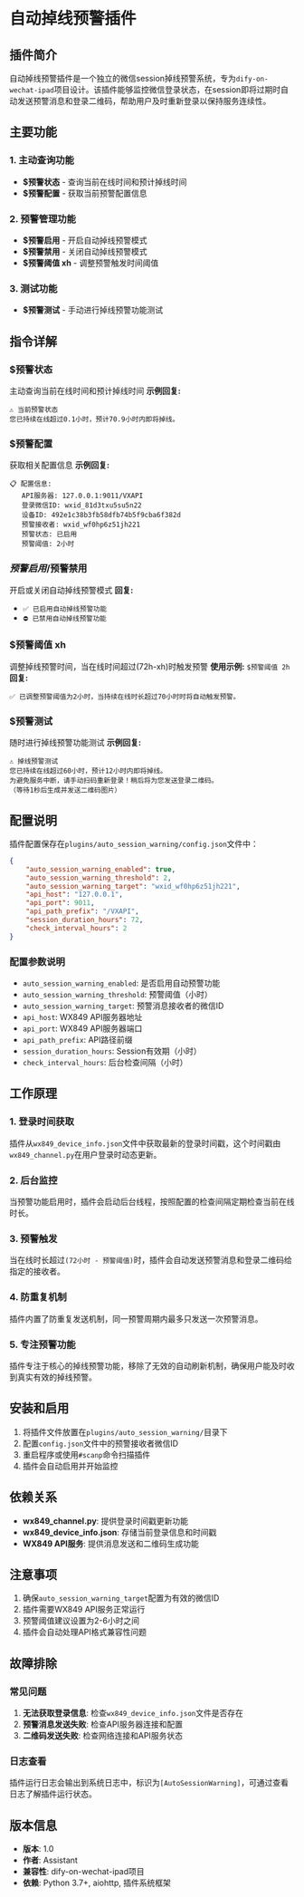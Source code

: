 # 自动掉线预警插件

## 插件简介

自动掉线预警插件是一个独立的微信session掉线预警系统，专为`dify-on-wechat-ipad`项目设计。该插件能够监控微信登录状态，在session即将过期时自动发送预警消息和登录二维码，帮助用户及时重新登录以保持服务连续性。

## 主要功能

### 1. 主动查询功能
- **$预警状态** - 查询当前在线时间和预计掉线时间
- **$预警配置** - 获取当前预警配置信息

### 2. 预警管理功能
- **$预警启用** - 开启自动掉线预警模式
- **$预警禁用** - 关闭自动掉线预警模式
- **$预警阈值 xh** - 调整预警触发时间阈值

### 3. 测试功能
- **$预警测试** - 手动进行掉线预警功能测试

## 指令详解

### $预警状态
主动查询当前在线时间和预计掉线时间
**示例回复:**
```
⚠️ 当前预警状态
您已持续在线超过0.1小时，预计70.9小时内即将掉线。
```

### $预警配置
获取相关配置信息
**示例回复:**
```
📋 配置信息:
   API服务器: 127.0.0.1:9011/VXAPI
   登录微信ID: wxid_81d3txu5su5n22
   设备ID: 492e1c38b3fb58dfb74b5f9cba6f382d
   预警接收者: wxid_wf0hp6z51jh221
   预警状态: 已启用
   预警阈值: 2小时
```

### $预警启用/$预警禁用
开启或关闭自动掉线预警模式
**回复:**
- `✅ 已启用自动掉线预警功能`
- `⛔️ 已禁用自动掉线预警功能`

### $预警阈值 xh
调整掉线预警时间，当在线时间超过(72h-xh)时触发预警
**使用示例:** `$预警阈值 2h`
**回复:**
```
✅ 已调整预警阈值为2小时，当持续在线时长超过70小时时将自动触发预警。
```

### $预警测试
随时进行掉线预警功能测试
**示例回复:**
```
⚠️ 掉线预警测试
您已持续在线超过60小时，预计12小时内即将掉线。
为避免服务中断，请手动扫码重新登录！稍后将为您发送登录二维码。
（等待1秒后生成并发送二维码图片）
```



## 配置说明

插件配置保存在`plugins/auto_session_warning/config.json`文件中：

```json
{
    "auto_session_warning_enabled": true,
    "auto_session_warning_threshold": 2,
    "auto_session_warning_target": "wxid_wf0hp6z51jh221",
    "api_host": "127.0.0.1",
    "api_port": 9011,
    "api_path_prefix": "/VXAPI",
    "session_duration_hours": 72,
    "check_interval_hours": 2
}
```

### 配置参数说明
- `auto_session_warning_enabled`: 是否启用自动预警功能
- `auto_session_warning_threshold`: 预警阈值（小时）
- `auto_session_warning_target`: 预警消息接收者的微信ID
- `api_host`: WX849 API服务器地址
- `api_port`: WX849 API服务器端口
- `api_path_prefix`: API路径前缀
- `session_duration_hours`: Session有效期（小时）
- `check_interval_hours`: 后台检查间隔（小时）

## 工作原理

### 1. 登录时间获取
插件从`wx849_device_info.json`文件中获取最新的登录时间戳，这个时间戳由`wx849_channel.py`在用户登录时动态更新。

### 2. 后台监控
当预警功能启用时，插件会启动后台线程，按照配置的检查间隔定期检查当前在线时长。

### 3. 预警触发
当在线时长超过`(72小时 - 预警阈值)`时，插件会自动发送预警消息和登录二维码给指定的接收者。

### 4. 防重复机制
插件内置了防重复发送机制，同一预警周期内最多只发送一次预警消息。

### 5. 专注预警功能
插件专注于核心的掉线预警功能，移除了无效的自动刷新机制，确保用户能及时收到真实有效的掉线预警。

## 安装和启用

1. 将插件文件放置在`plugins/auto_session_warning/`目录下
2. 配置`config.json`文件中的预警接收者微信ID
3. 重启程序或使用`#scanp`命令扫描插件
4. 插件会自动启用并开始监控

## 依赖关系

- **wx849_channel.py**: 提供登录时间戳更新功能
- **wx849_device_info.json**: 存储当前登录信息和时间戳
- **WX849 API服务**: 提供消息发送和二维码生成功能

## 注意事项

1. 确保`auto_session_warning_target`配置为有效的微信ID
2. 插件需要WX849 API服务正常运行
3. 预警阈值建议设置为2-6小时之间
4. 插件会自动处理API格式兼容性问题

## 故障排除

### 常见问题
1. **无法获取登录信息**: 检查`wx849_device_info.json`文件是否存在
2. **预警消息发送失败**: 检查API服务器连接和配置
3. **二维码发送失败**: 检查网络连接和API服务状态

### 日志查看
插件运行日志会输出到系统日志中，标识为`[AutoSessionWarning]`，可通过查看日志了解插件运行状态。

## 版本信息

- **版本**: 1.0
- **作者**: Assistant
- **兼容性**: dify-on-wechat-ipad项目
- **依赖**: Python 3.7+, aiohttp, 插件系统框架 